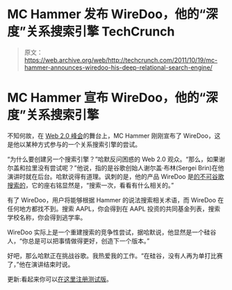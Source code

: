 # MC Hammer 发布 WireDoo，他的“深度”关系搜索引擎 TechCrunch

> 原文：<https://web.archive.org/web/http://techcrunch.com/2011/10/19/mc-hammer-announces-wiredoo-his-deep-relational-search-engine/>

# MC Hammer 宣布 WireDoo，他的“深度”关系搜索引擎

不知何故，在 [Web 2.0 峰会](https://web.archive.org/web/20230205000551/http://www.web2summit.com/web2011)的舞台上，MC Hammer 刚刚宣布了 WireDoo，这是他以某种方式参与的一个关系搜索引擎的尝试。

“为什么要创建另一个搜索引擎？”哈默反问困惑的 Web 2.0 观众。“那么，如果谢尔盖和拉里没有尝试呢？”他说，指的是谷歌创始人谢尔盖·布林(Sergei Brin)在他演讲时就在后台。哈默说得有道理。讽刺的是，他的产品 WireDoo 是[的不可谷歌搜索的](https://web.archive.org/web/20230205000551/http://www.google.com/search?hl=en&q=wiredoo+mchammer&oq=wiredoo+mchammer&aq=f&aqi=&aql=&gs_sm=e&gs_upl=2979l3071l0l3277l2l2l0l0l0l1l153l153l0.1l1l0)，它的座右铭显然是，“搜索一次，看看有什么相关的。”

有了 WireDoo，用户将能够根据 Hammer 的说法搜索相关术语，而 WireDoo 在任何地方都找不到。搜索 AAPL，你会得到在 AAPL 投资的共同基金列表，搜索学校名称，你会得到逃学率。

WireDoo 实际上是一个重建搜索的竞争性尝试，据哈默说，他显然是一个硅谷人，“你总是可以把事情做得更好，创造下一个版本。”

好吧，那么哈默正在挑战谷歌。我热爱我的工作。“在硅谷，没有人再为单打比赛了，”他在演讲结束时说。

更新:看起来你可以[在这里注册测试版](https://web.archive.org/web/20230205000551/http://wiredoo.com/global/signup.html)。